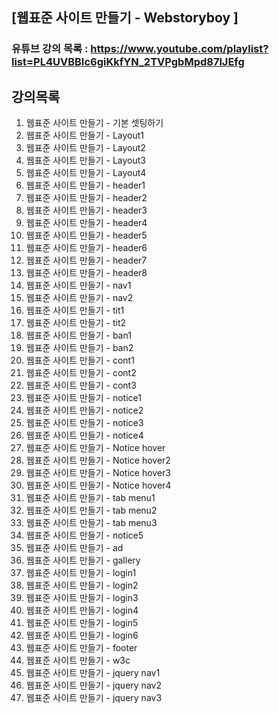 ## [웹표준 사이트 만들기  - Webstoryboy ]



### 유튜브 강의 목록 :  https://www.youtube.com/playlist?list=PL4UVBBIc6giKkfYN_2TVPgbMpd87lJEfg




## 강의목록

01. 웹표준 사이트 만들기 - 기본 셋팅하기
02. 웹표준 사이트 만들기 - Layout1
03. 웹표준 사이트 만들기 - Layout2
04. 웹표준 사이트 만들기 - Layout3
05. 웹표준 사이트 만들기 - Layout4
06. 웹표준 사이트 만들기 - header1
07. 웹표준 사이트 만들기 - header2
08. 웹표준 사이트 만들기 - header3
09. 웹표준 사이트 만들기 - header4
10. 웹표준 사이트 만들기 - header5
11. 웹표준 사이트 만들기 - header6
12. 웹표준 사이트 만들기 - header7
13. 웹표준 사이트 만들기 - header8
14. 웹표준 사이트 만들기 - nav1
15. 웹표준 사이트 만들기 - nav2
16. 웹표준 사이트 만들기 - tit1
17. 웹표준 사이트 만들기 - tit2
18. 웹표준 사이트 만들기 - ban1
19. 웹표준 사이트 만들기 - ban2
20. 웹표준 사이트 만들기 - cont1
21. 웹표준 사이트 만들기 - cont2
22. 웹표준 사이트 만들기 - cont3
23. 웹표준 사이트 만들기 - notice1
24. 웹표준 사이트 만들기 - notice2
25. 웹표준 사이트 만들기 - notice3
26. 웹표준 사이트 만들기 - notice4
27. 웹표준 사이트 만들기 - Notice hover
28. 웹표준 사이트 만들기 - Notice hover2
29. 웹표준 사이트 만들기 - Notice hover3
30. 웹표준 사이트 만들기 - Notice hover4
31. 웹표준 사이트 만들기 - tab menu1
32. 웹표준 사이트 만들기 - tab menu2
33. 웹표준 사이트 만들기 - tab menu3
34. 웹표준 사이트 만들기 - notice5
35. 웹표준 사이트 만들기 - ad
36. 웹표준 사이트 만들기 - gallery
37. 웹표준 사이트 만들기 - login1
38. 웹표준 사이트 만들기 - login2
39. 웹표준 사이트 만들기 - login3
40. 웹표준 사이트 만들기 - login4
41. 웹표준 사이트 만들기 - login5
42. 웹표준 사이트 만들기 - login6
43. 웹표준 사이트 만들기 - footer
44. 웹표준 사이트 만들기 - w3c
45. 웹표준 사이트 만들기 - jquery nav1
46. 웹표준 사이트 만들기 - jquery nav2
47. 웹표준 사이트 만들기 - jquery nav3

